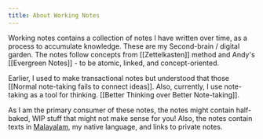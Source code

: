 ```yaml
---
title: About Working Notes
---
```

Working notes contains a collection of notes I have written over time, as a process to accumulate knowledge. These are my Second-brain / digital garden. The notes follow concepts from [[Zettelkasten]] method and Andy's [[Evergreen Notes]] - to be atomic, linked, and concept-oriented.

Earlier, I used to make transactional notes but understood that those [[Normal note-taking fails to connect ideas]]. Also, currently, I use note-taking as a tool for thinking. [[Better Thinking over Better Note-taking]].

As I am the primary consumer of these notes, the notes might contain half-baked, WIP stuff that might not make sense for you! Also, the notes contain texts in [Malayalam](https://en.wikipedia.org/wiki/Malayalam), my native language, and links to private notes.